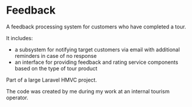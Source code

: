 # Feedback

A feedback processing system for customers who have completed a tour.

It includes:
- a subsystem for notifying target customers via email with additional reminders in case of no response
- an interface for providing feedback and rating service components based on the type of tour product

Part of a large Laravel HMVC project.

The code was created by me during my work at an internal tourism operator.